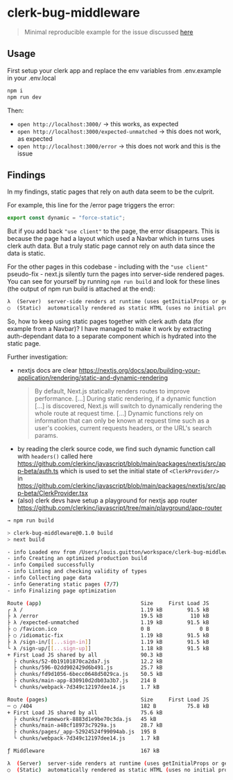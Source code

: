 # clerk-bug-middleware

> Minimal reproducible example for the issue discussed [here](https://github.com/clerkinc/clerk-next-app-router-starter/issues/2)

## Usage

First setup your clerk app and replace the env variables from .env.example in your .env.local

```sh
npm i
npm run dev
```

Then:

- `open http://localhost:3000/` -> this works, as expected
- `open http://localhost:3000/expected-unmatched` -> this does not work, as expected
- `open http://localhost:3000/error` -> this does not work and this is the issue

## Findings

In my findings, static pages that rely on auth data seem to be the culprit.

For example, this line for the /error page triggers the error:

```ts
export const dynamic = "force-static";
```

But if you add back `"use client"` to the page, the error disappears.
This is because the page had a layout which used a Navbar which in turns uses clerk auth data.
But a truly static page cannot rely on auth data since the data is static.

For the other pages in this codebase - including with the `"use client"` pseudo-fix - next.js silently turn the pages into server-side rendered pages. You can see for yourself by running `npm run build` and look for these lines (the output of npm run build is attached at the end):

```txt
λ  (Server)  server-side renders at runtime (uses getInitialProps or getServerSideProps)
○  (Static)  automatically rendered as static HTML (uses no initial props)
```

So, how to keep using static pages together with clerk auth data (for example from a Navbar)?
I have managed to make it work by extracting auth-dependant data to a separate component which is hydrated into the static page.

Further investigation:
- nextjs docs are clear https://nextjs.org/docs/app/building-your-application/rendering/static-and-dynamic-rendering 
  > By default, Next.js statically renders routes to improve performance. [...] During static rendering, if a dynamic function [...] is discovered, Next.js will switch to dynamically rendering the whole route at request time. [...] Dynamic functions rely on information that can only be known at request time such as a user's cookies, current requests headers, or the URL's search params.
- by reading the clerk source code, we find such dynamic function call with `headers()` called here https://github.com/clerkinc/javascript/blob/main/packages/nextjs/src/app-beta/auth.ts which is used to set the initial state of `<ClerkProvider/>` in https://github.com/clerkinc/javascript/blob/main/packages/nextjs/src/app-beta/ClerkProvider.tsx
- (also) clerk devs have setup a playground for nextjs app router https://github.com/clerkinc/javascript/tree/main/playground/app-router



```sh
→ npm run build

> clerk-bug-middleware@0.1.0 build
> next build

- info Loaded env from /Users/louis.guitton/workspace/clerk-bug-middleware/.env.local
- info Creating an optimized production build
- info Compiled successfully
- info Linting and checking validity of types
- info Collecting page data
- info Generating static pages (7/7)
- info Finalizing page optimization

Route (app)                                Size     First Load JS
┌ λ /                                      1.19 kB        91.5 kB
├ λ /error                                 19.5 kB         110 kB
├ λ /expected-unmatched                    1.19 kB        91.5 kB
├ ○ /favicon.ico                           0 B                0 B
├ ○ /idiomatic-fix                         1.19 kB        91.5 kB
├ λ /sign-in/[[...sign-in]]                1.19 kB        91.5 kB
└ λ /sign-up/[[...sign-up]]                1.18 kB        91.5 kB
+ First Load JS shared by all              90.3 kB
  ├ chunks/52-0b19101870ca2da7.js          12.2 kB
  ├ chunks/596-02dd902429d6b491.js         25.7 kB
  ├ chunks/fd9d1056-6becc0648d5029ca.js    50.5 kB
  ├ chunks/main-app-830910d2db03a3b7.js    214 B
  └ chunks/webpack-7d349c12197dee14.js     1.7 kB

Route (pages)                              Size     First Load JS
─ ○ /404                                   182 B          75.8 kB
+ First Load JS shared by all              75.6 kB
  ├ chunks/framework-8883d1e9be70c3da.js   45 kB
  ├ chunks/main-a48cf18973c7929a.js        28.7 kB
  ├ chunks/pages/_app-52924524f99094ab.js  195 B
  └ chunks/webpack-7d349c12197dee14.js     1.7 kB

ƒ Middleware                               167 kB

λ  (Server)  server-side renders at runtime (uses getInitialProps or getServerSideProps)
○  (Static)  automatically rendered as static HTML (uses no initial props)
```
